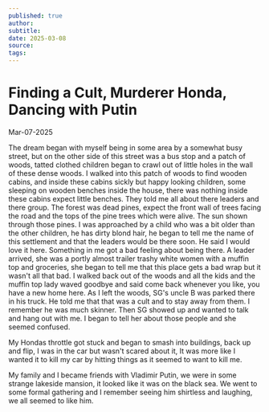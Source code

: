 ```yaml
---
published: true
author: 
subtitle: 
date: 2025-03-08
source: 
tags: 
---
```


# Finding a Cult, Murderer Honda, Dancing with Putin


Mar-07-2025

The dream began with myself being in some area by a somewhat busy street, but on the other side of this street was a bus stop and a patch of woods, tatted clothed children began to crawl out of little holes in the wall of these dense woods. I walked into this patch of woods to find wooden cabins, and inside these cabins sickly but happy looking children, some sleeping on wooden benches inside the house, there was nothing inside these cabins expect little benches. They told me all about there leaders and there group. The forest was dead pines, expect the front wall of trees facing the road and the tops of the pine trees which were alive. The sun shown through those pines. I was approached by a child who was a bit older than the other children, he has dirty blond hair, he began to tell me the name of this settlement and that the leaders would be there soon. He said I would love it here. Something in me got a bad feeling about being there. A leader arrived, she was a portly almost trailer trashy white women with a muffin top and groceries, she began to tell me that this place gets a bad wrap but it wasn't all that bad. I walked back out of the woods and all the kids and the muffin top lady waved goodbye and said come back whenever you like, you have a new home here. As I left the woods, SG's uncle B was parked there in his truck. He told me that that was a cult and to stay away from them. I remember he was much skinner. Then SG showed up and wanted to talk and hang out with me. I began to tell her about those people and she seemed confused.

My Hondas throttle got stuck and began to smash into buildings, back up and flip, I was in the car but wasn't scared  about it, It was more like I wanted it to kill my car by hitting things as it seemed to want to kill me.

My family and I became friends with Vladimir Putin, we were in some strange lakeside mansion, it looked like it was on the black sea. We went to some formal gathering and I remember seeing him shirtless and laughing, we all seemed to like him.
